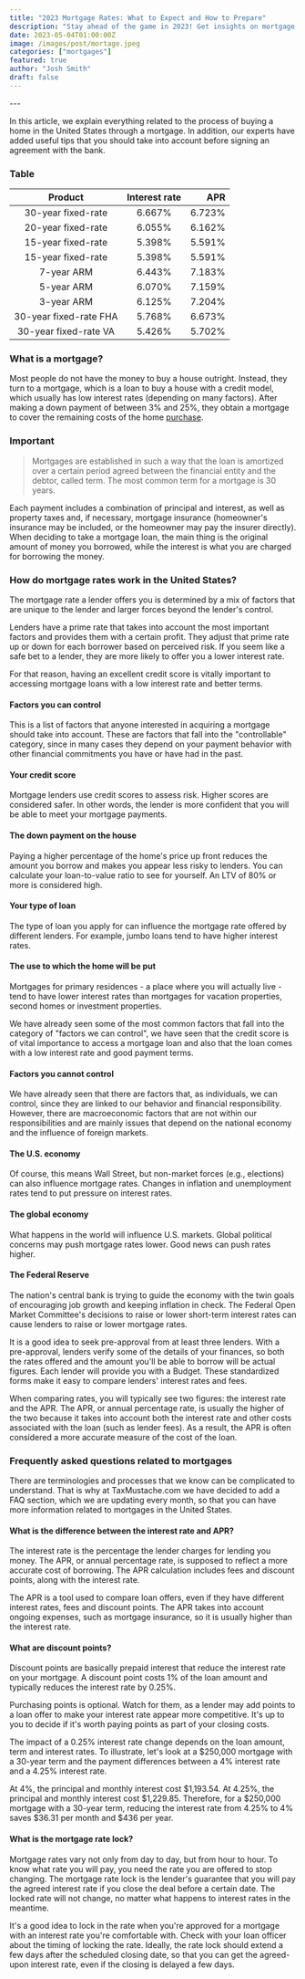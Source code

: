 ```yaml
---
title: "2023 Mortgage Rates: What to Expect and How to Prepare"
description: "Stay ahead of the game in 2023! Get insights on mortgage rates, trends, and tips on how to navigate the real estate market."
date: 2023-05-04T01:00:00Z
image: /images/post/mortage.jpeg
categories: ["mortgages"]
featured: true
author: "Josh Smith"
draft: false
---
```

<link rel="canonical" href="https://taxmustache.com/posts/mortgage-rates" />
---

In this article, we explain everything related to the process of buying a home in the United States through a mortgage. In addition, our experts have added useful tips that you should take into account before signing an agreement with the bank.

### Table

|        Product         | Interest rate |    APR |
| :--------------------: | :-----------: | -----: |
|   30-year fixed-rate   |    6.667%     | 6.723% |
|   20-year fixed-rate   |    6.055%     | 6.162% |
|   15-year fixed-rate   |    5.398%     | 5.591% |
|   15-year fixed-rate   |    5.398%     | 5.591% |
|       7-year ARM       |    6.443%     | 7.183% |
|       5-year ARM       |    6.070%     | 7.159% |
|       3-year ARM       |    6.125%     | 7.204% |
| 30-year fixed-rate FHA |    5.768%     | 6.673% |
| 30-year fixed-rate VA  |    5.426%     | 5.702% |

### **What is a mortgage?**

Most people do not have the money to buy a house outright. Instead, they turn to a mortgage, which is a loan to buy a house with a credit model, which usually has low interest rates (depending on many factors). After making a down payment of between 3% and 25%, they obtain a mortgage to cover the remaining costs of the home [purchase](/posts/ability-to-pay-taxation).


### Important

> Mortgages are established in such a way that the loan is amortized over a certain period agreed between the financial entity and the debtor, called term. The most common term for a mortgage is 30 years.

Each payment includes a combination of principal and interest, as well as property taxes and, if necessary, mortgage insurance (homeowner's insurance may be included, or the homeowner may pay the insurer directly). When deciding to take a mortgage loan, the main thing is the original amount of money you borrowed, while the interest is what you are charged for borrowing the money.

### **How do mortgage rates work in the United States?**

The mortgage rate a lender offers you is determined by a mix of factors that are unique to the lender and larger forces beyond the lender's control.

Lenders have a prime rate that takes into account the most important factors and provides them with a certain profit. They adjust that prime rate up or down for each borrower based on perceived risk. If you seem like a safe bet to a lender, they are more likely to offer you a lower interest rate.

For that reason, having an excellent credit score is vitally important to accessing mortgage loans with a low interest rate and better terms.

#### **Factors you can control**

This is a list of factors that anyone interested in acquiring a mortgage should take into account. These are factors that fall into the "controllable" category, since in many cases they depend on your payment behavior with other financial commitments you have or have had in the past.

#### **Your credit score**

Mortgage lenders use credit scores to assess risk. Higher scores are considered safer. In other words, the lender is more confident that you will be able to meet your mortgage payments.

#### **The down payment on the house**

Paying a higher percentage of the home's price up front reduces the amount you borrow and makes you appear less risky to lenders. You can calculate your loan-to-value ratio to see for yourself. An LTV of 80% or more is considered high.

#### **Your type of loan**

The type of loan you apply for can influence the mortgage rate offered by different lenders. For example, jumbo loans tend to have higher interest rates.

#### **The use to which the home will be put**

Mortgages for primary residences - a place where you will actually live - tend to have lower interest rates than mortgages for vacation properties, second homes or investment properties.

We have already seen some of the most common factors that fall into the category of "factors we can control", we have seen that the credit score is of vital importance to access a mortgage loan and also that the loan comes with a low interest rate and good payment terms.

#### **Factors you cannot control**

We have already seen that there are factors that, as individuals, we can control, since they are linked to our behavior and financial responsibility. However, there are macroeconomic factors that are not within our responsibilities and are mainly issues that depend on the national economy and the influence of foreign markets.

#### **The U.S. economy**

Of course, this means Wall Street, but non-market forces (e.g., elections) can also influence mortgage rates. Changes in inflation and unemployment rates tend to put pressure on interest rates.

#### **The global economy**

What happens in the world will influence U.S. markets. Global political concerns may push mortgage rates lower. Good news can push rates higher.

#### **The Federal Reserve**

The nation's central bank is trying to guide the economy with the twin goals of encouraging job growth and keeping inflation in check. The Federal Open Market Committee's decisions to raise or lower short-term interest rates can cause lenders to raise or lower mortgage rates.

It is a good idea to seek pre-approval from at least three lenders. With a pre-approval, lenders verify some of the details of your finances, so both the rates offered and the amount you'll be able to borrow will be actual figures. Each lender will provide you with a Budget. These standardized forms make it easy to compare lenders' interest rates and fees.

When comparing rates, you will typically see two figures: the interest rate and the APR. The APR, or annual percentage rate, is usually the higher of the two because it takes into account both the interest rate and other costs associated with the loan (such as lender fees). As a result, the APR is often considered a more accurate measure of the cost of the loan.

### **Frequently asked questions related to mortgages**

There are terminologies and processes that we know can be complicated to understand. That is why at TaxMustache.com we have decided to add a FAQ section, which we are updating every month, so that you can have more information related to mortgages in the United States.

#### **What is the difference between the interest rate and APR?**

The interest rate is the percentage the lender charges for lending you money. The APR, or annual percentage rate, is supposed to reflect a more accurate cost of borrowing. The APR calculation includes fees and discount points, along with the interest rate.

The APR is a tool used to compare loan offers, even if they have different interest rates, fees and discount points. The APR takes into account ongoing expenses, such as mortgage insurance, so it is usually higher than the interest rate.

#### **What are discount points?**

Discount points are basically prepaid interest that reduce the interest rate on your mortgage. A discount point costs 1% of the loan amount and typically reduces the interest rate by 0.25%.

Purchasing points is optional. Watch for them, as a lender may add points to a loan offer to make your interest rate appear more competitive. It's up to you to decide if it's worth paying points as part of your closing costs.

The impact of a 0.25% interest rate change depends on the loan amount, term and interest rates. To illustrate, let's look at a $250,000 mortgage with a 30-year term and the payment differences between a 4% interest rate and a 4.25% interest rate.

At 4%, the principal and monthly interest cost $1,193.54. At 4.25%, the principal and monthly interest cost $1,229.85. Therefore, for a $250,000 mortgage with a 30-year term, reducing the interest rate from 4.25% to 4% saves $36.31 per month and $436 per year.

#### **What is the mortgage rate lock?**

Mortgage rates vary not only from day to day, but from hour to hour. To know what rate you will pay, you need the rate you are offered to stop changing. The mortgage rate lock is the lender's guarantee that you will pay the agreed interest rate if you close the deal before a certain date. The locked rate will not change, no matter what happens to interest rates in the meantime.

It's a good idea to lock in the rate when you're approved for a mortgage with an interest rate you're comfortable with. Check with your loan officer about the timing of locking the rate. Ideally, the rate lock should extend a few days after the scheduled closing date, so that you can get the agreed-upon interest rate, even if the closing is delayed a few days.
